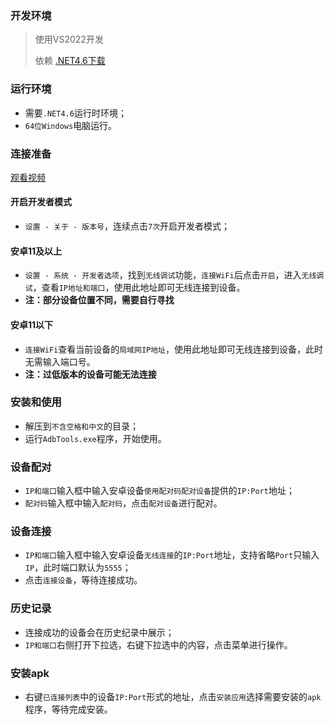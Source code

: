 ### 开发环境
> 使用VS2022开发
> 
> 依赖 [.NET4.6下载](https://www.microsoft.com/zh-cn/download/details.aspx?id=48137)

### 运行环境
- 需要`.NET4.6`运行时环境；
- `64位Windows`电脑运行。

### 连接准备
[观看视频](/docs/videos/1.mp4)
#### 开启开发者模式
- `设置 - 关于 - 版本号`，连续点击`7次`开启开发者模式；
#### 安卓11及以上
- `设置 - 系统 - 开发者选项`，找到`无线调试`功能，`连接WiFi`后点击`开启`，进入`无线调试`，查看`IP地址和端口`，使用此地址即可无线连接到设备。
- **注：部分设备位置不同，需要自行寻找**

#### 安卓11以下
- `连接WiFi`查看当前设备的`局域网IP地址`，使用此地址即可无线连接到设备，此时无需输入端口号。
- **注：过低版本的设备可能无法连接**

### 安装和使用
- 解压到`不含空格和中文`的目录；
- 运行`AdbTools.exe`程序，开始使用。

### 设备配对
- `IP和端口`输入框中输入安卓设备`使用配对码配对设备`提供的`IP:Port`地址；
- `配对码`输入框中输入`配对码`，点击`配对设备`进行配对。

### 设备连接
- `IP和端口`输入框中输入安卓设备`无线连接`的`IP:Port`地址，支持省略`Port`只输入`IP`，此时端口默认为`5555`；
- 点击`连接设备`，等待连接成功。

### 历史记录
- 连接成功的设备会在历史纪录中展示；
- `IP和端口`右侧打开下拉选，右键下拉选中的内容，点击菜单进行操作。

### 安装apk
- 右键`已连接列表`中的设备`IP:Port`形式的地址，点击`安装应用`选择需要安装的`apk`程序，等待完成安装。


